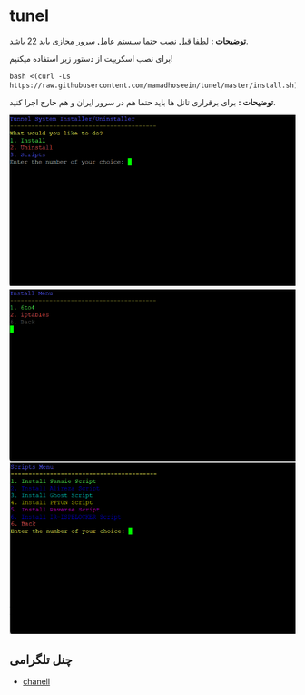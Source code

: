 # tunel

**توضیحات :** لطفا قبل نصب حتما سیستم عامل سرور مجازی باید 22 باشد.


برای نصب اسکریپت از دستور زیر استفاده میکنیم!

```
bash <(curl -Ls https://raw.githubusercontent.com/mamadhoseein/tunel/master/install.sh)
```
**توضیحات :** برای برقراری تانل ها باید حتما هم در سرور ایران و هم خارج اجرا کنید.



![1](./e.png)
![2](./m.png)
![3](./i.png)

## چنل تلگرامی

- [chanell](http://t.me/vpns_shop)
